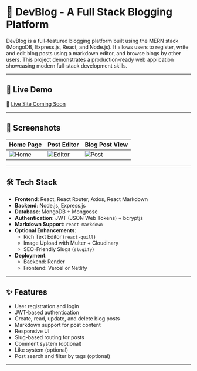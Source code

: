 # 📝 DevBlog - A Full Stack Blogging Platform

DevBlog is a full-featured blogging platform built using the MERN stack (MongoDB, Express.js, React, and Node.js). It allows users to register, write and edit blog posts using a markdown editor, and browse blogs by other users. This project demonstrates a production-ready web application showcasing modern full-stack development skills.

---

## 🔗 Live Demo

🚀 [Live Site Coming Soon](#)

---

## 📸 Screenshots

| Home Page | Post Editor | Blog Post View |
|-----------|-------------|----------------|
| ![Home](screenshots/home.png) | ![Editor](screenshots/editor.png) | ![Post](screenshots/post.png) |

---

## 🛠 Tech Stack

- **Frontend**: React, React Router, Axios, React Markdown
- **Backend**: Node.js, Express.js
- **Database**: MongoDB + Mongoose
- **Authentication**: JWT (JSON Web Tokens) + bcryptjs
- **Markdown Support**: `react-markdown`
- **Optional Enhancements**:
  - Rich Text Editor (`react-quill`)
  - Image Upload with Multer + Cloudinary
  - SEO-Friendly Slugs (`slugify`)
- **Deployment**:
  - Backend: Render
  - Frontend: Vercel or Netlify

---

## ✨ Features

- User registration and login
- JWT-based authentication
- Create, read, update, and delete blog posts
- Markdown support for post content
- Responsive UI
- Slug-based routing for posts
- Comment system (optional)
- Like system (optional)
- Post search and filter by tags (optional)

---



